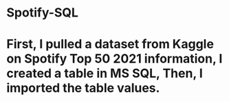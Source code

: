# Spotify-SQL
# First, I pulled a dataset from Kaggle on Spotify Top 50 2021 information, I created a table in MS SQL, Then, I imported the table values.

